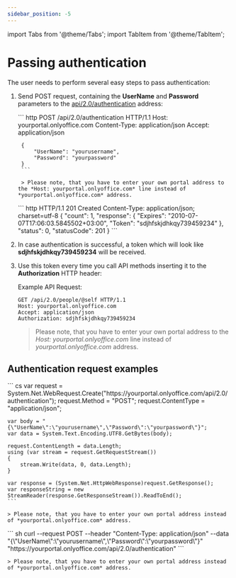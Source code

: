 ```yaml
---
sidebar_position: -5
---
```


import Tabs from '@theme/Tabs';
import TabItem from '@theme/TabItem';

# Passing authentication

The user needs to perform several easy steps to pass authentication:

1. Send POST request, containing the **UserName** and **Password** parameters to the [api/2.0/authentication](../../../../docspace/api-backend/usage-api/authenticate-me.api.mdx) address:

    <Tabs>
      <TabItem value="request" label="Request">
        ``` http
        POST /api/2.0/authentication HTTP/1.1
        Host: yourportal.onlyoffice.com
        Content-Type: application/json
        Accept: application/json

        {
            "UserName": "yourusername",
            "Password": "yourpassword"
        }
        ```

        > Please note, that you have to enter your own portal address to the *Host: yourportal.onlyoffice.com* line instead of *yourportal.onlyoffice.com* address.
      </TabItem>
      <TabItem value="response" label="Response">
        ``` http
        HTTP/1.1 201 Created
        Content-Type: application/json; charset=utf-8
        {
            "count": 1,
            "response": {
                "Expires": "2010-07-07T17:06:03.5845502+03:00",
                "Token": "sdjhfskjdhkqy739459234"
            },
            "status": 0,
            "statusCode": 201
        }
        ```
      </TabItem>
    </Tabs>

2. In case authentication is successful, a token which will look like **sdjhfskjdhkqy739459234** will be received.

3. Use this token every time you call API methods inserting it to the **Authorization** HTTP header:

   Example API Request:

   ``` http
   GET /api/2.0/people/@self HTTP/1.1
   Host: yourportal.onlyoffice.com
   Accept: application/json
   Authorization: sdjhfskjdhkqy739459234
   ```

   > Please note, that you have to enter your own portal address to the *Host: yourportal.onlyoffice.com* line instead of *yourportal.onlyoffice.com* address.

## Authentication request examples

<Tabs>
  <TabItem value="csharp" label="C#">
    ``` cs
    var request = System.Net.WebRequest.Create("https://yourportal.onlyoffice.com/api/2.0/authentication");
    request.Method = "POST";
    request.ContentType = "application/json";

    var body = "{\"UserName\":\"yourusername\",\"Password\":\"yourpassword\"}";
    var data = System.Text.Encoding.UTF8.GetBytes(body);

    request.ContentLength = data.Length;
    using (var stream = request.GetRequestStream())
    {
        stream.Write(data, 0, data.Length);
    }

    var response = (System.Net.HttpWebResponse)request.GetResponse();
    var responseString = new StreamReader(response.GetResponseStream()).ReadToEnd();
    ```

    > Please note, that you have to enter your own portal address instead of *yourportal.onlyoffice.com* address.
  </TabItem>
  <TabItem value="curl" label="cURL">
    ``` sh
    curl --request POST --header "Content-Type: application/json" --data "{\"UserName\":\"yourusername\",\"Password\":\"yourpassword\"}" "https://yourportal.onlyoffice.com/api/2.0/authentication"
    ```

    > Please note, that you have to enter your own portal address instead of *yourportal.onlyoffice.com* address.
  </TabItem>
</Tabs>
